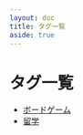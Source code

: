```yaml
---
layout: doc
title: タグ一覧
aside: true
---
```


# タグ一覧

- [ボードゲーム](/tags/%e3%83%9c%e3%83%bc%e3%83%89%e3%82%b2%e3%83%bc%e3%83%a0/)
- [留学](/tags/%e7%95%99%e5%ad%a6/)
